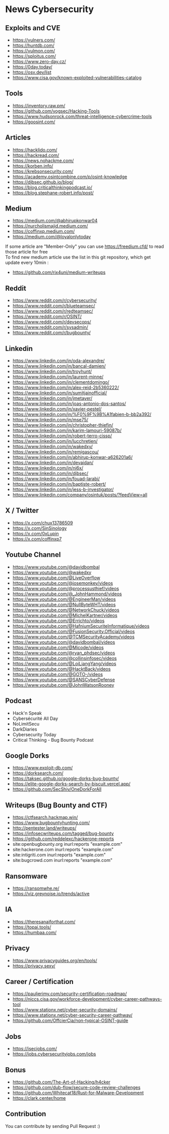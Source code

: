 # News Cybersecurity

## Exploits and CVE
- https://vulners.com/
- https://huntdb.com/
- https://vulmon.com/
- https://sploitus.com/
- https://www.zero-day.cz/
- https://0day.today/
- https://osv.dev/list
- https://www.cisa.gov/known-exploited-vulnerabilities-catalog

## Tools
- https://inventory.raw.pm/
- https://github.com/yogsec/Hacking-Tools
- https://www.hudsonrock.com/threat-intelligence-cybercrime-tools
- https://goosint.com/

## Articles
- https://hacklido.com/
- https://hackread.com/
- https://news.nohackme.com/
- https://korben.info/
- https://krebsonsecurity.com/
- https://academy.osintcombine.com/p/osint-knowledge
- https://djbsec.github.io/blog/
- https://blog.criticalthinkingpodcast.io/
- https://blog.stephane-robert.info/post/

## Medium
- https://medium.com/@abhirupkonwar04
- https://nurcholismajid.medium.com/
- https://coffinxp.medium.com/
- https://medium.com/@loyalonlytoday

If some article are "Member-Only" you can use https://freedium.cfd/ to read those article for free\
To find new medium article use the list in this git repository, which get update every 10min :
- https://github.com/rix4uni/medium-writeups

## Reddit
- https://www.reddit.com/r/cybersecurity/
- https://www.reddit.com/r/blueteamsec/
- https://www.reddit.com/r/redteamsec/
- https://www.reddit.com/r/OSINT/
- https://www.reddit.com/r/devsecops/
- https://www.reddit.com/r/sysadmin/
- https://www.reddit.com/r/bugbounty/

## Linkedin
- https://www.linkedin.com/in/oda-alexandre/
- https://www.linkedin.com/in/bancal-damien/
- https://www.linkedin.com/in/troyhunt/
- https://www.linkedin.com/in/laurent-minne/
- https://www.linkedin.com/in/clementdomingo/
- https://www.linkedin.com/in/alex-reid-2b5360222/
- https://www.linkedin.com/in/sumitjainofficial/
- https://www.linkedin.com/in/jmetayer/
- https://www.linkedin.com/in/joas-antonio-dos-santos/
- https://www.linkedin.com/in/xavier-pestel/
- https://www.linkedin.com/in/%F0%9F%9B%A1fabien-b-bb2a392/
- https://www.linkedin.com/in/mse75/
- https://www.linkedin.com/in/christopher-thiefin/
- https://www.linkedin.com/in/karim-lamouri-59087b/
- https://www.linkedin.com/in/robert-terro-cissp/
- https://www.linkedin.com/in/lucchretien/
- https://www.linkedin.com/in/wakedxy/
- https://www.linkedin.com/in/remigascou/
- https://www.linkedin.com/in/abhirup-konwar-a626201a6/
- https://www.linkedin.com/in/devaidan/
- https://www.linkedin.com/in/ni6x/
- https://www.linkedin.com/in/djbsec/
- https://www.linkedin.com/in/fouad-larabi/
- https://www.linkedin.com/in/baptiste-robert/
- https://www.linkedin.com/in/jess-b-investigator/
- https://www.linkedin.com/company/osintuk/posts/?feedView=all

## X / Twitter
- https://x.com/chux13786509
- https://x.com/SinSinology
- https://x.com/0xLupin
- https://x.com/coffinxp7

## Youtube Channel
- https://www.youtube.com/@davidbombal
- https://www.youtube.com/@wakedxy
- https://www.youtube.com/@LiveOverflow
- https://www.youtube.com/@josemonkey/videos
- https://www.youtube.com/@processusthief/videos
- https://www.youtube.com/@_JohnHammond/videos
- https://www.youtube.com/@EngineerMan/videos
- https://www.youtube.com/@NullByteWHT/videos
- https://www.youtube.com/@NetworkChuck/videos
- https://www.youtube.com/@MichelKartner/videos
- https://www.youtube.com/@Errichto/videos
- https://www.youtube.com/@HafniumSecuriteInformatique/videos
- https://www.youtube.com/@FusionSecurity.Official/videos
- https://www.youtube.com/@TCMSecurityAcademy/videos
- https://www.youtube.com/@davidbombal/videos
- https://www.youtube.com/@Micode/videos
- https://www.youtube.com/@ryan_phdsec/videos
- https://www.youtube.com/@collinsinfosec/videos
- https://www.youtube.com/@LoiLiangYang/videos
- https://www.youtube.com/@HacktBack/videos
- https://www.youtube.com/@GOTO-/videos
- https://www.youtube.com/@SANSCyberDefense
- https://www.youtube.com/@JohnWatsonRooney

## Podcast
- Hack'n Speak
- Cybersécurité All Day
- NoLimitSecu
- DarkDiaries
- Cybersecurity Today
- Critical Thinking - Bug Bounty Podcast

## Google Dorks
- https://www.exploit-db.com/
- https://dorksearch.com/
- https://taksec.github.io/google-dorks-bug-bounty/
- https://elite-google-dorks-search-by-biscuit.vercel.app/
- https://github.com/SecShiv/OneDorkForAll

## Writeups (Bug Bounty and CTF)
- https://ctfsearch.hackmap.win/
- https://www.bugbountyhunting.com/
- http://pentester.land/writeups/
- https://infosecwriteups.com/tagged/bug-bounty
- https://github.com/reddelexc/hackerone-reports
- site:openbugbounty.org inurl:reports "example.com"
- site:hackerone.com inurl:reports "example.com"
- site:intigriti.com inurl:reports "example.com"
- site:bugcrowd.com inurl:reports "example.com"

## Ransomware
- https://ransomwhe.re/
- https://viz.greynoise.io/trends/active

## IA
- https://theresanaiforthat.com/
- https://topai.tools/
- https://humbaa.com/

## Privacy
- https://www.privacyguides.org/en/tools/
- https://privacy.sexy/

## Career / Certification
- https://pauljerimy.com/security-certification-roadmap/
- https://niccs.cisa.gov/workforce-development/cyber-career-pathways-tool
- https://www.stationx.net/cyber-security-domains/
- https://www.stationx.net/cyber-security-career-pathway/
- https://github.com/OffcierCia/non-typical-OSINT-guide

## Jobs
- https://isecjobs.com/
- https://jobs.cybersecurityjobs.com/jobs

## Bonus
- https://github.com/The-Art-of-Hacking/h4cker
- https://github.com/dub-flow/secure-code-review-challenges
- https://github.com/Whitecat18/Rust-for-Malware-Development
- https://clark.center/home

## Contribution

You can contribute by sending Pull Request :)